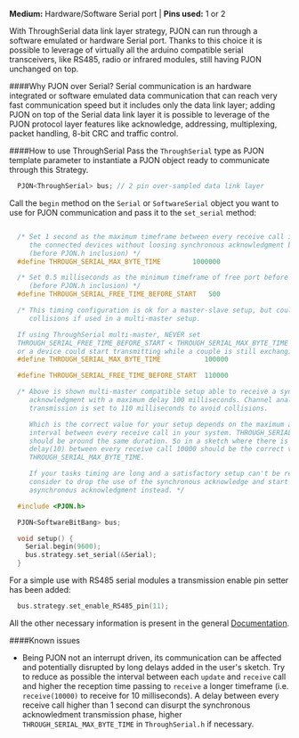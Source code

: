 
**Medium:** Hardware/Software Serial port |
**Pins used:** 1 or 2

With ThroughSerial data link layer strategy, PJON can run through a software emulated or hardware Serial port. Thanks to this choice it is possible to leverage of virtually all the arduino compatible serial transceivers, like RS485, radio or infrared modules, still having PJON unchanged on top.

####Why PJON over Serial?
Serial communication is an hardware integrated or software emulated data communication that can reach very fast communication speed but it includes only the data link layer; adding PJON on top of the Serial data link layer it is possible to leverage of the PJON protocol layer features like acknowledge, addressing, multiplexing, packet handling, 8-bit CRC and traffic control.

####How to use ThroughSerial
Pass the `ThroughSerial` type as PJON template parameter to instantiate a PJON object ready to communicate through this Strategy.
```cpp  
  PJON<ThroughSerial> bus; // 2 pin over-sampled data link layer
```
Call the `begin` method on the `Serial` or `SoftwareSerial`  object you want to use for PJON communication and pass it to the `set_serial` method:
```cpp  

  /* Set 1 second as the maximum timeframe between every receive call in any of
     the connected devices without loosing synchronous acknowledgment because delaying.
     (before PJON.h inclusion) */
  #define THROUGH_SERIAL_MAX_BYTE_TIME        1000000

  /* Set 0.5 milliseconds as the minimum timeframe of free port before transmitting
     (before PJON.h inclusion) */
  #define THROUGH_SERIAL_FREE_TIME_BEFORE_START   500

  /* This timing configuration is ok for a master-slave setup, but could lead to
     collisions if used in a multi-master setup.

  If using ThroughSerial multi-master, NEVER set
  THROUGH_SERIAL_FREE_TIME_BEFORE_START < THROUGH_SERIAL_MAX_BYTE_TIME
  or a device could start transmitting while a couple is still exchanging an acknowledge */
  #define THROUGH_SERIAL_MAX_BYTE_TIME           100000

  #define THROUGH_SERIAL_FREE_TIME_BEFORE_START  110000

  /* Above is shown multi-master compatible setup able to receive a synchronous
     acknowledgment with a maximum delay 100 milliseconds. Channel analysis before
     transmission is set to 110 milliseconds to avoid collisions.

     Which is the correct value for your setup depends on the maximum average time
     interval between every receive call in your system. THROUGH_SERIAL_MAX_BYTE_TIME
     should be around the same duration. So in a sketch where there is only a
     delay(10) between every receive call 10000 should be the correct value for
     THROUGH_SERIAL_MAX_BYTE_TIME.

     If your tasks timing are long and a satisfactory setup can't be reached
     consider to drop the use of the synchronous acknowledge and start using the
     asynchronous acknowledgment instead. */

  #include <PJON.h>

  PJON<SoftwareBitBang> bus;

  void setup() {
    Serial.begin(9600);
    bus.strategy.set_serial(&Serial);
  }
```
For a simple use with RS485 serial modules a transmission enable pin setter has been added:
```cpp  
  bus.strategy.set_enable_RS485_pin(11);
```

All the other necessary information is present in the general [Documentation](https://github.com/gioblu/PJON/wiki/Documentation).

####Known issues
- Being PJON not an interrupt driven, its communication can be affected and potentially disrupted by long delays added in the user's sketch. Try to reduce as possible the interval between each `update` and `receive` call and higher the reception time passing to `receive` a longer timeframe (i.e. `receive(10000)` to receive for 10 milliseconds). A delay between every receive call higher than 1 second can disurpt the synchronous acknowledment transmission phase, higher `THROUGH_SERIAL_MAX_BYTE_TIME` in `ThroughSerial.h` if necessary.
